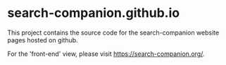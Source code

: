 # search-companion.github.io

This project contains the source code for the search-companion website pages hosted on github.

For the 'front-end' view, please visit https://search-companion.org/. 

